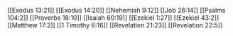 [[Exodus 13:21]]
[[Exodus 14:20]]
[[Nehemiah 9:12]]
[[Job 26:14]]
[[Psalms 104:2]]
[[Proverbs 18:10]]
[[Isaiah 60:19]]
[[Ezekiel 1:27]]
[[Ezekiel 43:2]]
[[Matthew 17:2]]
[[1 Timothy 6:16]]
[[Revelation 21:23]]
[[Revelation 22:5]]
